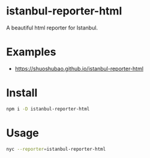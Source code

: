 # istanbul-reporter-html

A beautiful html reporter for Istanbul.

# Examples

- https://shuoshubao.github.io/istanbul-reporter-html

# Install

```sh
npm i -D istanbul-reporter-html
```

# Usage

```sh
nyc --reporter=istanbul-reporter-html
```
